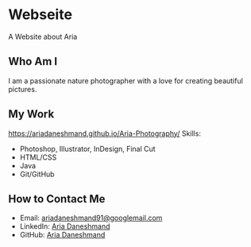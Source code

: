 # Webseite
A Website about Aria
## Who Am I
I am a passionate nature photographer with a love for creating beautiful pictures.
## My Work
https://ariadaneshmand.github.io/Aria-Photography/
Skills:
- Photoshop, Illustrator, InDesign, Final Cut
- HTML/CSS
- Java
- Git/GitHub
## How to Contact Me
- Email: ariadaneshmand91@googlemail.com
- LinkedIn: [Aria Daneshmand]([https://www.linkedin.com/in/johndoe/](https://www.linkedin.com/in/aria-daneshmand-150680265/)https://www.linkedin.com/in/aria-daneshmand-150680265/)
- GitHub: [Aria Daneshmand]([https://github.com/johndoe](https://github.com/AriaDaneshmand)https://github.com/AriaDaneshmand)
